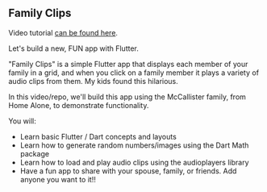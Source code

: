 ## Family Clips

Video tutorial [can be found here](https://youtu.be/FXTLazKDjzA).

Let's build a new, FUN app with Flutter. 

"Family Clips" is a simple Flutter app that displays each member of your family in a grid, and when you click on a family member it plays a variety of audio clips from them. My kids found this hilarious. 

In this video/repo, we'll build this app using the McCallister family, from Home Alone, to demonstrate functionality. 

You will:
- Learn basic Flutter / Dart concepts and layouts
- Learn how to generate random numbers/images using the Dart Math package
- Learn how to load and play audio clips using the audioplayers library
- Have a fun app to share with your spouse, family, or friends. Add anyone you want to it!!
